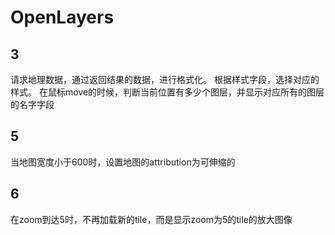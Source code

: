 # OpenLayers

## 3
请求地理数据，通过返回结果的数据，进行格式化。
根据样式字段，选择对应的样式。
在鼠标move的时候，判断当前位置有多少个图层，并显示对应所有的图层的名字字段

## 5
当地图宽度小于600时，设置地图的attribution为可伸缩的

## 6
在zoom到达5时，不再加载新的tile，而是显示zoom为5的tile的放大图像